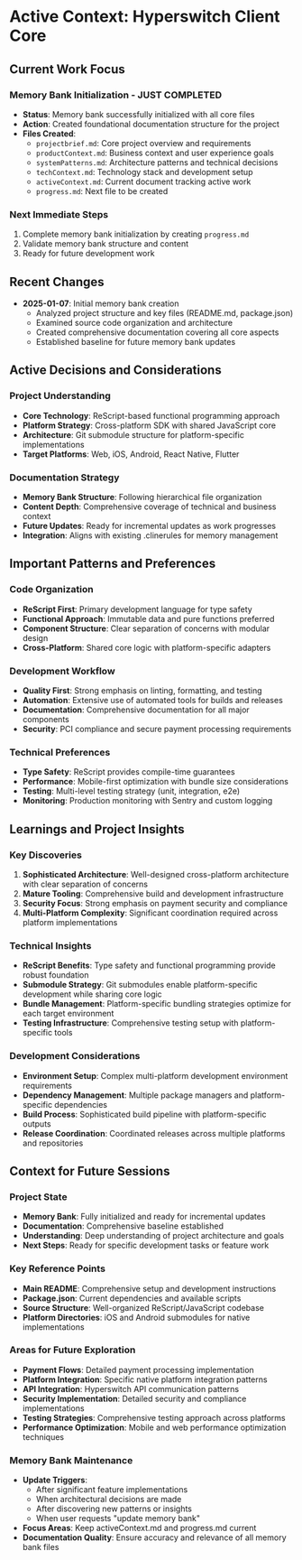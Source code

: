 # Active Context: Hyperswitch Client Core

## Current Work Focus

### Memory Bank Initialization - JUST COMPLETED
- **Status**: Memory bank successfully initialized with all core files
- **Action**: Created foundational documentation structure for the project
- **Files Created**:
  - `projectbrief.md`: Core project overview and requirements
  - `productContext.md`: Business context and user experience goals
  - `systemPatterns.md`: Architecture patterns and technical decisions
  - `techContext.md`: Technology stack and development setup
  - `activeContext.md`: Current document tracking active work
  - `progress.md`: Next file to be created

### Next Immediate Steps
1. Complete memory bank initialization by creating `progress.md`
2. Validate memory bank structure and content
3. Ready for future development work

## Recent Changes
- **2025-01-07**: Initial memory bank creation
  - Analyzed project structure and key files (README.md, package.json)
  - Examined source code organization and architecture
  - Created comprehensive documentation covering all core aspects
  - Established baseline for future memory bank updates

## Active Decisions and Considerations

### Project Understanding
- **Core Technology**: ReScript-based functional programming approach
- **Platform Strategy**: Cross-platform SDK with shared JavaScript core
- **Architecture**: Git submodule structure for platform-specific implementations
- **Target Platforms**: Web, iOS, Android, React Native, Flutter

### Documentation Strategy
- **Memory Bank Structure**: Following hierarchical file organization
- **Content Depth**: Comprehensive coverage of technical and business context
- **Future Updates**: Ready for incremental updates as work progresses
- **Integration**: Aligns with existing .clinerules for memory management

## Important Patterns and Preferences

### Code Organization
- **ReScript First**: Primary development language for type safety
- **Functional Approach**: Immutable data and pure functions preferred
- **Component Structure**: Clear separation of concerns with modular design
- **Cross-Platform**: Shared core logic with platform-specific adapters

### Development Workflow
- **Quality First**: Strong emphasis on linting, formatting, and testing
- **Automation**: Extensive use of automated tools for builds and releases
- **Documentation**: Comprehensive documentation for all major components
- **Security**: PCI compliance and secure payment processing requirements

### Technical Preferences
- **Type Safety**: ReScript provides compile-time guarantees
- **Performance**: Mobile-first optimization with bundle size considerations
- **Testing**: Multi-level testing strategy (unit, integration, e2e)
- **Monitoring**: Production monitoring with Sentry and custom logging

## Learnings and Project Insights

### Key Discoveries
1. **Sophisticated Architecture**: Well-designed cross-platform architecture with clear separation of concerns
2. **Mature Tooling**: Comprehensive build and development infrastructure
3. **Security Focus**: Strong emphasis on payment security and compliance
4. **Multi-Platform Complexity**: Significant coordination required across platform implementations

### Technical Insights
- **ReScript Benefits**: Type safety and functional programming provide robust foundation
- **Submodule Strategy**: Git submodules enable platform-specific development while sharing core logic
- **Bundle Management**: Platform-specific bundling strategies optimize for each target environment
- **Testing Infrastructure**: Comprehensive testing setup with platform-specific tools

### Development Considerations
- **Environment Setup**: Complex multi-platform development environment requirements
- **Dependency Management**: Multiple package managers and platform-specific dependencies
- **Build Process**: Sophisticated build pipeline with platform-specific outputs
- **Release Coordination**: Coordinated releases across multiple platforms and repositories

## Context for Future Sessions

### Project State
- **Memory Bank**: Fully initialized and ready for incremental updates
- **Documentation**: Comprehensive baseline established
- **Understanding**: Deep understanding of project architecture and goals
- **Next Steps**: Ready for specific development tasks or feature work

### Key Reference Points
- **Main README**: Comprehensive setup and development instructions
- **Package.json**: Current dependencies and available scripts
- **Source Structure**: Well-organized ReScript/JavaScript codebase
- **Platform Directories**: iOS and Android submodules for native implementations

### Areas for Future Exploration
- **Payment Flows**: Detailed payment processing implementation
- **Platform Integration**: Specific native platform integration patterns
- **API Integration**: Hyperswitch API communication patterns
- **Security Implementation**: Detailed security and compliance implementations
- **Testing Strategies**: Comprehensive testing approach across platforms
- **Performance Optimization**: Mobile and web performance optimization techniques

### Memory Bank Maintenance
- **Update Triggers**: 
  - After significant feature implementations
  - When architectural decisions are made
  - After discovering new patterns or insights
  - When user requests "update memory bank"
- **Focus Areas**: Keep activeContext.md and progress.md current
- **Documentation Quality**: Ensure accuracy and relevance of all memory bank files

